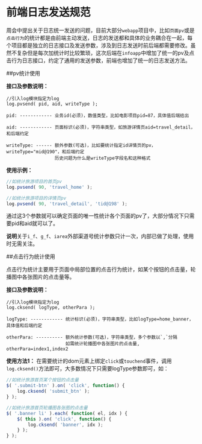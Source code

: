 前端日志发送规范
=========

周会中提出关于日志统一发送的问题，目前大部分`webapp`项目中，比如`页面pv`或是`点击行为`的统计都是由前端主动发送，日志的发送都和具体的业务耦合在一起，每个项目都是独立的日志接口及发送参数，涉及到日志发送时前后端都需要修改。虽然不复杂但是每次加统计时比较繁琐，这次后端在`infoapp`中增加了统一的pv及点击行为日志接口，约定了通用的发送参数，前端也增加了统一的日志发送方法。

##pv统计使用

**接口及参数说明：**
```
//引入log模块指定为log
log.pvsend( pid, aid, writeType );

pid: ------------ 业务id(必须)，数值类型，比如电影项目pid=87，具体值后端给出

aid: ------------ 页面标识(必须)，字符串类型，如旅游详情页aid=travel_detail，和后端约定

writeType: ------ 额外参数(可选)，比如要统计指定id详情页的pv，writeType="mid@190"，和后端约定
                  历史问题为什么是writeType字段名和这种格式
```

**使用示例：**
```javascript
//如统计旅游项目的首页pv
log.pvsend( 90, 'travel_home' );

//如统计旅游项目的详情页pv
log.pvsend( 90, 'travel_detail', 'tid@198' );
```

通过这3个参数就可以确定页面的唯一性统计各个页面的pv了，大部分情况下只需要pid和aid就可以了。

**说明**关于`i_f`、`g_f`、`iarea`外部渠道号统计参数只计一次，内部已做了处理，使用时无需关注。



##点击行为统计使用

点击行为统计主要用于页面中局部位置的点击行为统计，如某个按钮的点击量，轮播图中各张图片的点击量等。

**接口及参数说明：**
```
//引入log模块指定为log
log.cksend( logType, otherPara );

logType: ------------ 统计标识(必须)，字符串类型，比如logType=home_banner，具体值和后端约定

otherPara: ---------- 额外统计参数(可选)，字符串类型，多个参数以`,`分隔
                      如需统计轮播图中各张图片的点击量, otherPara=index1,index2
```

**使用方法1：**
在需要统计的dom元素上绑定`click`或`touchend`事件，调用`log.cksend()`方法即可，大多数情况下只需要logType参数即可，如：

```javascript
//如统计旅游首页某个按钮的点击量
$( '.submit-btn' ).on( 'click', function() {
    log.cksend( 'submit_btn' );
} );

//如统计旅游首页轮播图各张图的点击量
$( '.banner li' ).each( function( el, idx ) {
    $( this ).on( 'click', function() {
        log.cksend( 'banner', idx );
    } );
} );






